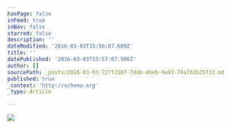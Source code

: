 ```yaml
---
hasPage: false
inFeed: true
inNav: false
starred: false
description: ''
dateModified: '2016-03-03T15:56:07.609Z'
title: ''
datePublished: '2016-03-03T15:57:07.998Z'
author: []
sourcePath: _posts/2016-03-03-727f218f-7d4b-4beb-9a93-74a702b25733.md
published: true
_context: 'http://schema.org'
_type: Article

---
```

![](https://the-grid-user-content.s3-us-west-2.amazonaws.com/07b87ed2-7d30-4d9d-adbc-5f67c8c5029d.jpg)